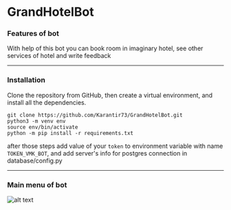 # GrandHotelBot

### Features of bot

With help of this bot you can book room in imaginary hotel, see other services of hotel and write feedback

----
### Installation

Clone the repository from GitHub, then create a virtual environment, and install all the dependencies.

```terminal
git clone https://github.com/Karantir73/GrandHotelBot.git
python3 -m venv env
source env/bin/activate
python -m pip install -r requirements.txt
```
after those steps add value of your `token` to environment variable with name `TOKEN_VMK_BOT`,
and add server's info for postgres connection in database/config.py

----

### Main menu of bot

![alt text](https://github.com/Karantir73/GrandHotelBot/blob/master/image.png)
